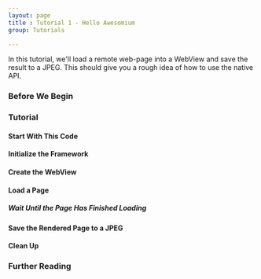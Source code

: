 ```yaml
---
layout: page
title : Tutorial 1 - Hello Awesomium
group: Tutorials

---
```


In this tutorial, we'll load a remote web-page into a WebView and save the result to a JPEG. This should give you a rough idea of how to use the native API.

### Before We Begin

### Tutorial

#### Start With This Code

#### Initialize the Framework

#### Create the WebView

#### Load a Page

##### Wait Until the Page Has Finished Loading

#### Save the Rendered Page to a JPEG

#### Clean Up

### Further Reading
